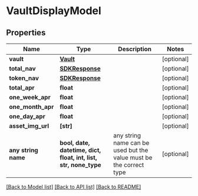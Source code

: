 # VaultDisplayModel


## Properties
Name | Type | Description | Notes
------------ | ------------- | ------------- | -------------
**vault** | [**Vault**](Vault.md) |  | [optional] 
**total_nav** | [**SDKResponse**](SDKResponse.md) |  | [optional] 
**token_nav** | [**SDKResponse**](SDKResponse.md) |  | [optional] 
**total_apr** | **float** |  | [optional] 
**one_week_apr** | **float** |  | [optional] 
**one_month_apr** | **float** |  | [optional] 
**one_day_apr** | **float** |  | [optional] 
**asset_img_url** | **[str]** |  | [optional] 
**any string name** | **bool, date, datetime, dict, float, int, list, str, none_type** | any string name can be used but the value must be the correct type | [optional]

[[Back to Model list]](../README.md#documentation-for-models) [[Back to API list]](../README.md#documentation-for-api-endpoints) [[Back to README]](../README.md)



